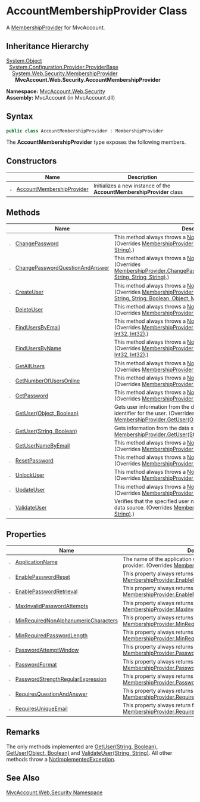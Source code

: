 AccountMembershipProvider Class
===============================
A [MembershipProvider][1] for MvcAccount.


Inheritance Hierarchy
---------------------
[System.Object][2]  
  [System.Configuration.Provider.ProviderBase][3]  
    [System.Web.Security.MembershipProvider][1]  
      **MvcAccount.Web.Security.AccountMembershipProvider**  

**Namespace:** [MvcAccount.Web.Security][4]  
**Assembly:** MvcAccount (in MvcAccount.dll)

Syntax
------

```csharp
public class AccountMembershipProvider : MembershipProvider
```

The **AccountMembershipProvider** type exposes the following members.


Constructors
------------

                 | Name                           | Description                                                           
---------------- | ------------------------------ | --------------------------------------------------------------------- 
![Public method] | [AccountMembershipProvider][5] | Initializes a new instance of the **AccountMembershipProvider** class 


Methods
-------

                 | Name                                 | Description                                                                                                                                                                                 
---------------- | ------------------------------------ | ------------------------------------------------------------------------------------------------------------------------------------------------------------------------------------------- 
![Public method] | [ChangePassword][6]                  | This method always throws a [NotImplementedException][7]. (Overrides [MembershipProvider.ChangePassword(String, String, String)][8].)                                                       
![Public method] | [ChangePasswordQuestionAndAnswer][9] | This method always throws a [NotImplementedException][7]. (Overrides [MembershipProvider.ChangePasswordQuestionAndAnswer(String, String, String, String)][10].)                             
![Public method] | [CreateUser][11]                     | This method always throws a [NotImplementedException][7]. (Overrides [MembershipProvider.CreateUser(String, String, String, String, String, Boolean, Object, MembershipCreateStatus)][12].) 
![Public method] | [DeleteUser][13]                     | This method always throws a [NotImplementedException][7]. (Overrides [MembershipProvider.DeleteUser(String, Boolean)][14].)                                                                 
![Public method] | [FindUsersByEmail][15]               | This method always throws a [NotImplementedException][7]. (Overrides [MembershipProvider.FindUsersByEmail(String, Int32, Int32, Int32)][16].)                                               
![Public method] | [FindUsersByName][17]                | This method always throws a [NotImplementedException][7]. (Overrides [MembershipProvider.FindUsersByName(String, Int32, Int32, Int32)][18].)                                                
![Public method] | [GetAllUsers][19]                    | This method always throws a [NotImplementedException][7]. (Overrides [MembershipProvider.GetAllUsers(Int32, Int32, Int32)][20].)                                                            
![Public method] | [GetNumberOfUsersOnline][21]         | This method always throws a [NotImplementedException][7]. (Overrides [MembershipProvider.GetNumberOfUsersOnline()][22].)                                                                    
![Public method] | [GetPassword][23]                    | This method always throws a [NotImplementedException][7]. (Overrides [MembershipProvider.GetPassword(String, String)][24].)                                                                 
![Public method] | [GetUser(Object, Boolean)][25]       | Gets user information from the data source based on the unique identifier for the user. (Overrides [MembershipProvider.GetUser(Object, Boolean)][26].)                                      
![Public method] | [GetUser(String, Boolean)][27]       | Gets information from the data source for a user. (Overrides [MembershipProvider.GetUser(String, Boolean)][28].)                                                                            
![Public method] | [GetUserNameByEmail][29]             | This method always throws a [NotImplementedException][7]. (Overrides [MembershipProvider.GetUserNameByEmail(String)][30].)                                                                  
![Public method] | [ResetPassword][31]                  | This method always throws a [NotImplementedException][7]. (Overrides [MembershipProvider.ResetPassword(String, String)][32].)                                                               
![Public method] | [UnlockUser][33]                     | This method always throws a [NotImplementedException][7]. (Overrides [MembershipProvider.UnlockUser(String)][34].)                                                                          
![Public method] | [UpdateUser][35]                     | This method always throws a [NotImplementedException][7]. (Overrides [MembershipProvider.UpdateUser(MembershipUser)][36].)                                                                  
![Public method] | [ValidateUser][37]                   | Verifies that the specified user name and password exist in the data source. (Overrides [MembershipProvider.ValidateUser(String, String)][38].)                                             


Properties
----------

                   | Name                                       | Description                                                                                                             
------------------ | ------------------------------------------ | ----------------------------------------------------------------------------------------------------------------------- 
![Public property] | [ApplicationName][39]                      | The name of the application using the custom membership provider. (Overrides [MembershipProvider.ApplicationName][40].) 
![Public property] | [EnablePasswordReset][41]                  | This property always returns false. (Overrides [MembershipProvider.EnablePasswordReset][42].)                           
![Public property] | [EnablePasswordRetrieval][43]              | This property always returns false. (Overrides [MembershipProvider.EnablePasswordRetrieval][44].)                       
![Public property] | [MaxInvalidPasswordAttempts][45]           | This property always returns 0. (Overrides [MembershipProvider.MaxInvalidPasswordAttempts][46].)                        
![Public property] | [MinRequiredNonAlphanumericCharacters][47] | This property always returns 0. (Overrides [MembershipProvider.MinRequiredNonAlphanumericCharacters][48].)              
![Public property] | [MinRequiredPasswordLength][49]            | This property always returns 0. (Overrides [MembershipProvider.MinRequiredPasswordLength][50].)                         
![Public property] | [PasswordAttemptWindow][51]                | This property always returns 0. (Overrides [MembershipProvider.PasswordAttemptWindow][52].)                             
![Public property] | [PasswordFormat][53]                       | This property always returns [Clear][54]. (Overrides [MembershipProvider.PasswordFormat][55].)                          
![Public property] | [PasswordStrengthRegularExpression][56]    | This property always returns null. (Overrides [MembershipProvider.PasswordStrengthRegularExpression][57].)              
![Public property] | [RequiresQuestionAndAnswer][58]            | This property always returns false. (Overrides [MembershipProvider.RequiresQuestionAndAnswer][59].)                     
![Public property] | [RequiresUniqueEmail][60]                  | This property always return false. (Overrides [MembershipProvider.RequiresUniqueEmail][61].)                            


Remarks
-------
 The only methods implemented are [GetUser(String, Boolean)][27], [GetUser(Object, Boolean)][25] and [ValidateUser(String, String)][37]. All other methods throw a [NotImplementedException][7]. 

See Also
--------
[MvcAccount.Web.Security Namespace][4]  

[1]: http://msdn.microsoft.com/en-us/library/sfka4yf8
[2]: http://msdn.microsoft.com/en-us/library/e5kfa45b
[3]: http://msdn.microsoft.com/en-us/library/5x9wbz2y
[4]: ../README.md
[5]: _ctor.md
[6]: ChangePassword.md
[7]: http://msdn.microsoft.com/en-us/library/6byb74h9
[8]: http://msdn.microsoft.com/en-us/library/bdt44e91
[9]: ChangePasswordQuestionAndAnswer.md
[10]: http://msdn.microsoft.com/en-us/library/hdwf5syf
[11]: CreateUser.md
[12]: http://msdn.microsoft.com/en-us/library/ms152040
[13]: DeleteUser.md
[14]: http://msdn.microsoft.com/en-us/library/9y0e13b2
[15]: FindUsersByEmail.md
[16]: http://msdn.microsoft.com/en-us/library/96e54ch9
[17]: FindUsersByName.md
[18]: http://msdn.microsoft.com/en-us/library/89e8kx21
[19]: GetAllUsers.md
[20]: http://msdn.microsoft.com/en-us/library/eab6t4cc
[21]: GetNumberOfUsersOnline.md
[22]: http://msdn.microsoft.com/en-us/library/5z4s4edy
[23]: GetPassword.md
[24]: http://msdn.microsoft.com/en-us/library/67dkyyt9
[25]: GetUser.md
[26]: http://msdn.microsoft.com/en-us/library/ms152044
[27]: GetUser_1.md
[28]: http://msdn.microsoft.com/en-us/library/bwzxkby7
[29]: GetUserNameByEmail.md
[30]: http://msdn.microsoft.com/en-us/library/57hsxfsd
[31]: ResetPassword.md
[32]: http://msdn.microsoft.com/en-us/library/xfk80t55
[33]: UnlockUser.md
[34]: http://msdn.microsoft.com/en-us/library/ms152047
[35]: UpdateUser.md
[36]: http://msdn.microsoft.com/en-us/library/3b6421tx
[37]: ValidateUser.md
[38]: http://msdn.microsoft.com/en-us/library/05d03b82
[39]: ApplicationName.md
[40]: http://msdn.microsoft.com/en-us/library/tb1kfc28
[41]: EnablePasswordReset.md
[42]: http://msdn.microsoft.com/en-us/library/yc26ahtx
[43]: EnablePasswordRetrieval.md
[44]: http://msdn.microsoft.com/en-us/library/cf2xwfk2
[45]: MaxInvalidPasswordAttempts.md
[46]: http://msdn.microsoft.com/en-us/library/ms152049
[47]: MinRequiredNonAlphanumericCharacters.md
[48]: http://msdn.microsoft.com/en-us/library/ms152050
[49]: MinRequiredPasswordLength.md
[50]: http://msdn.microsoft.com/en-us/library/ms152051
[51]: PasswordAttemptWindow.md
[52]: http://msdn.microsoft.com/en-us/library/ms152052
[53]: PasswordFormat.md
[54]: http://msdn.microsoft.com/en-us/library/fx3ae0xh
[55]: http://msdn.microsoft.com/en-us/library/ms152053
[56]: PasswordStrengthRegularExpression.md
[57]: http://msdn.microsoft.com/en-us/library/ms152054
[58]: RequiresQuestionAndAnswer.md
[59]: http://msdn.microsoft.com/en-us/library/yda8bsea
[60]: RequiresUniqueEmail.md
[61]: http://msdn.microsoft.com/en-us/library/ms152055
[Public method]: ../../_icons/pubmethod.gif "Public method"
[Public property]: ../../_icons/pubproperty.gif "Public property"